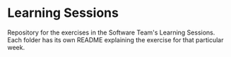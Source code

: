 # Learning Sessions

Repository for the exercises in the Software Team's Learning Sessions. Each folder has its own README explaining the exercise for that particular week.

